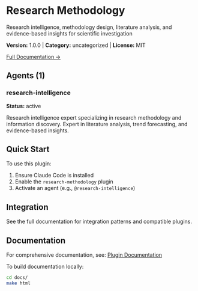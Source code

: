 # Research Methodology

Research intelligence, methodology design, literature analysis, and evidence-based insights for scientific investigation

**Version:** 1.0.0 | **Category:** uncategorized | **License:** MIT

[Full Documentation →](https://docs.example.com/plugins/research-methodology.html)

## Agents (1)

### research-intelligence

**Status:** active

Research intelligence expert specializing in research methodology and information discovery. Expert in literature analysis, trend forecasting, and evidence-based insights.

## Quick Start

To use this plugin:

1. Ensure Claude Code is installed
2. Enable the `research-methodology` plugin
3. Activate an agent (e.g., `@research-intelligence`)

## Integration

See the full documentation for integration patterns and compatible plugins.

## Documentation

For comprehensive documentation, see: [Plugin Documentation](https://docs.example.com/plugins/research-methodology.html)

To build documentation locally:

```bash
cd docs/
make html
```
